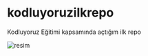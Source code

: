 # kodluyoruzilkrepo
Kodluyoruz Eğitimi kapsamında açtığım ilk repo

![resim](https://user-images.githubusercontent.com/122612044/212329793-52f07696-5ee3-4108-af29-458432e61bbe.PNG)
